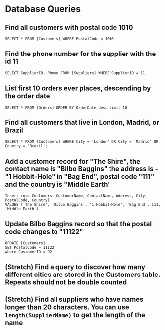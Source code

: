 # Database Queries

## Find all customers with postal code 1010

    SELECT * FROM [Customers] WHERE PostalCode = 1010

## Find the phone number for the supplier with the id 11

    SELECT SupplierID, Phone FROM [Suppliers] WHERE SupplierID = 11

## List first 10 orders ever places, descending by the order date

    SELECT * FROM [Orders] ORDER BY OrderDate desc limit 10

## Find all customers that live in London, Madrid, or Brazil

    SELECT * FROM [Customers] WHERE City = 'London' OR City = 'Madrid' OR Country = 'Brazil';

## Add a customer record for "The Shire", the contact name is "Bilbo Baggins" the address is -"1 Hobbit-Hole" in "Bag End", postal code "111" and the country is "Middle Earth"

    Insert into Customers (CustomerName, ContactName, Address, City, PostalCode, Country)
    VALUES ('The Shire', 'Bilbo Baggins', '1 Hobbit-Hole', 'Bag End', 111, 'Middle Earth')    

## Update Bilbo Baggins record so that the postal code changes to "11122"

    UPDATE [Customers]
    SET PostalCode = 11122
    where CustomerID = 92

## (Stretch) Find a query to discover how many different cities are stored in the Customers table. Repeats should not be double counted

## (Stretch) Find all suppliers who have names longer than 20 characters. You can use `length(SupplierName)` to get the length of the name
